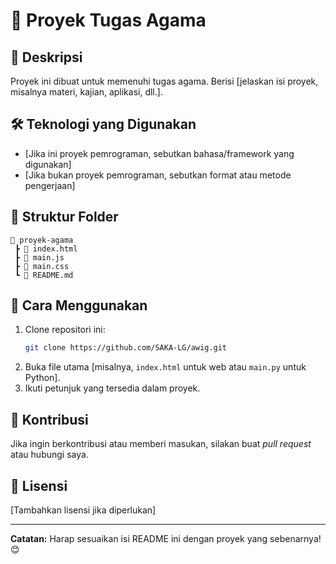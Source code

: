 # 📖 Proyek Tugas Agama

## 📌 Deskripsi
Proyek ini dibuat untuk memenuhi tugas agama. Berisi [jelaskan isi proyek, misalnya materi, kajian, aplikasi, dll.].

## 🛠️ Teknologi yang Digunakan
- [Jika ini proyek pemrograman, sebutkan bahasa/framework yang digunakan]
- [Jika bukan proyek pemrograman, sebutkan format atau metode pengerjaan]

## 📂 Struktur Folder
```
📁 proyek-agama
 ┣ 📜 index.html 
 ┣ 📜 main.js 
 ┣ 📜 main.css
 ┗ 📜 README.md
```

## 📜 Cara Menggunakan
1. Clone repositori ini:
   ```bash
   git clone https://github.com/SAKA-LG/awig.git
   ```
2. Buka file utama [misalnya, `index.html` untuk web atau `main.py` untuk Python].
3. Ikuti petunjuk yang tersedia dalam proyek.

## 📢 Kontribusi
Jika ingin berkontribusi atau memberi masukan, silakan buat *pull request* atau hubungi saya.

## 📄 Lisensi
[Tambahkan lisensi jika diperlukan]

---
**Catatan:** Harap sesuaikan isi README ini dengan proyek yang sebenarnya! 😊
